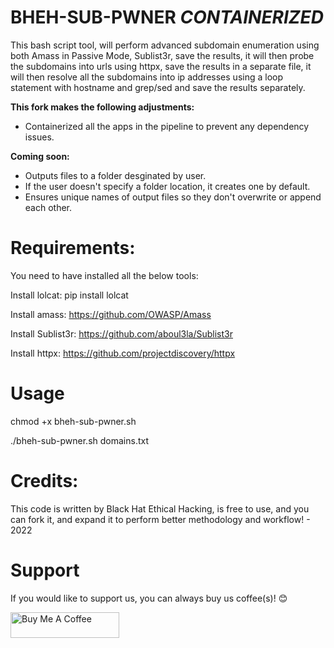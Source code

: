 # BHEH-SUB-PWNER *CONTAINERIZED*

This bash script tool, will perform advanced subdomain enumeration using both Amass in Passive Mode, Sublist3r, save the results, it will then probe the subdomains into urls using httpx, save the results in a separate file, it will then resolve all the subdomains into ip addresses using a loop statement with hostname and grep/sed and save the results separately.

**This fork makes the following adjustments:**
- Containerized all the apps in the pipeline to prevent any dependency issues.

**Coming soon:**
- Outputs files to a folder desginated by user.
- If the user doesn't specify a folder location, it creates one by default.
- Ensures unique names of output files so they don't overwrite or append each other.

# Requirements:

You need to have installed all the below tools:

Install lolcat:
pip install lolcat

Install amass:
https://github.com/OWASP/Amass

Install Sublist3r:
https://github.com/aboul3la/Sublist3r


Install httpx:
https://github.com/projectdiscovery/httpx

# Usage

chmod +x bheh-sub-pwner.sh

./bheh-sub-pwner.sh domains.txt

# Credits:

This code is written by Black Hat Ethical Hacking, is free to use, and you can fork it, and expand it to perform better methodology and workflow! - 2022

# Support

If you would like to support us, you can always buy us coffee(s)! :blush:

<a href="https://www.buymeacoffee.com/bheh" target="_blank"><img src="https://cdn.buymeacoffee.com/buttons/default-orange.png" alt="Buy Me A Coffee" height="41" width="174"></a>

